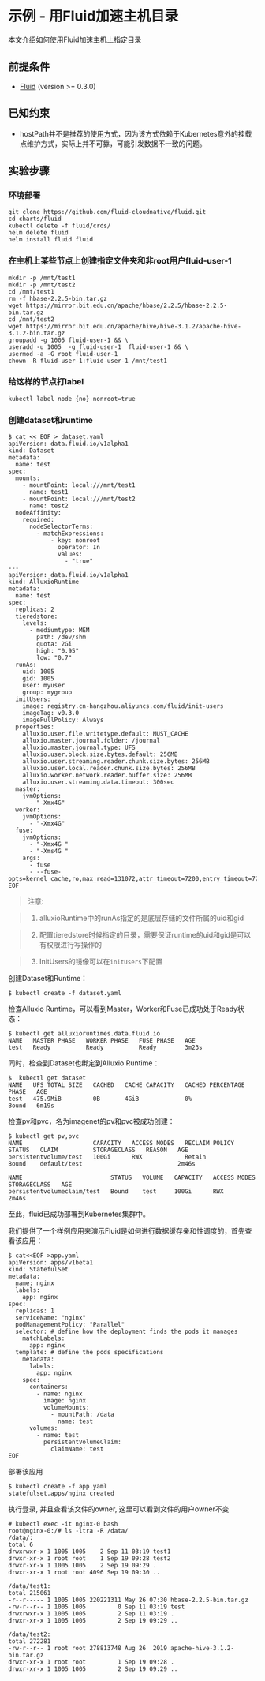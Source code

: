 # 示例 - 用Fluid加速主机目录

本文介绍如何使用Fluid加速主机上指定目录

## 前提条件

- [Fluid](https://github.com/fluid-cloudnative/fluid) (version >= 0.3.0)

## 已知约束

- hostPath并不是推荐的使用方式，因为该方式依赖于Kubernetes意外的挂载点维护方式，实际上并不可靠，可能引发数据不一致的问题。

## 实验步骤

### 环境部署

```
git clone https://github.com/fluid-cloudnative/fluid.git
cd charts/fluid
kubectl delete -f fluid/crds/
helm delete fluid
helm install fluid fluid
```

### 在主机上某些节点上创建指定文件夹和非root用户fluid-user-1

```shell
mkdir -p /mnt/test1
mkdir -p /mnt/test2
cd /mnt/test1
rm -f hbase-2.2.5-bin.tar.gz
wget https://mirror.bit.edu.cn/apache/hbase/2.2.5/hbase-2.2.5-bin.tar.gz
cd /mnt/test2
wget https://mirror.bit.edu.cn/apache/hive/hive-3.1.2/apache-hive-3.1.2-bin.tar.gz
groupadd -g 1005 fluid-user-1 && \
useradd -u 1005  -g fluid-user-1  fluid-user-1 && \
usermod -a -G root fluid-user-1
chown -R fluid-user-1:fluid-user-1 /mnt/test1
```

### 给这样的节点打label

```
kubectl label node {no} nonroot=true
```

### 创建dataset和runtime

```shell
$ cat << EOF > dataset.yaml
apiVersion: data.fluid.io/v1alpha1
kind: Dataset
metadata:
  name: test
spec:
  mounts:
    - mountPoint: local:///mnt/test1
      name: test1
    - mountPoint: local:///mnt/test2
      name: test2
  nodeAffinity:
    required:
      nodeSelectorTerms:
        - matchExpressions:
            - key: nonroot
              operator: In
              values:
                - "true"
---
apiVersion: data.fluid.io/v1alpha1
kind: AlluxioRuntime
metadata:
  name: test
spec:
  replicas: 2
  tieredstore:
    levels:
      - mediumtype: MEM
        path: /dev/shm
        quota: 2Gi
        high: "0.95"
        low: "0.7"
  runAs:
    uid: 1005
    gid: 1005
    user: myuser
    group: mygroup
  initUsers:
    image: registry.cn-hangzhou.aliyuncs.com/fluid/init-users
    imageTag: v0.3.0
    imagePullPolicy: Always
  properties:
    alluxio.user.file.writetype.default: MUST_CACHE
    alluxio.master.journal.folder: /journal
    alluxio.master.journal.type: UFS
    alluxio.user.block.size.bytes.default: 256MB
    alluxio.user.streaming.reader.chunk.size.bytes: 256MB
    alluxio.user.local.reader.chunk.size.bytes: 256MB
    alluxio.worker.network.reader.buffer.size: 256MB
    alluxio.user.streaming.data.timeout: 300sec
  master:
    jvmOptions:
      - "-Xmx4G"
  worker:
    jvmOptions:
      - "-Xmx4G"
  fuse:
    jvmOptions:
      - "-Xmx4G "
      - "-Xms4G "
    args:
      - fuse
      - --fuse-opts=kernel_cache,ro,max_read=131072,attr_timeout=7200,entry_timeout=7200,nonempty
EOF
```

> 注意:

> 1. alluxioRuntime中的runAs指定的是底层存储的文件所属的uid和gid

> 2. 配置tieredstore时候指定的目录，需要保证runtime的uid和gid是可以有权限进行写操作的

> 3. InitUsers的镜像可以在`initUsers`下配置

创建Dataset和Runtime：

```shell
$ kubectl create -f dataset.yaml
```

检查Alluxio Runtime，可以看到Master，Worker和Fuse已成功处于Ready状态：

```shell
$ kubectl get alluxioruntimes.data.fluid.io
NAME   MASTER PHASE   WORKER PHASE   FUSE PHASE   AGE
test   Ready          Ready          Ready        3m23s
```

同时，检查到Dataset也绑定到Alluxio Runtime：

```shell
$  kubectl get dataset
NAME   UFS TOTAL SIZE   CACHED   CACHE CAPACITY   CACHED PERCENTAGE   PHASE   AGE
test   475.9MiB         0B       4GiB             0%                  Bound   6m19s
```

检查pv和pvc，名为imagenet的pv和pvc被成功创建：

```shell
$ kubectl get pv,pvc
NAME                    CAPACITY   ACCESS MODES   RECLAIM POLICY   STATUS   CLAIM          STORAGECLASS   REASON   AGE
persistentvolume/test   100Gi      RWX            Retain           Bound    default/test                           2m46s

NAME                         STATUS   VOLUME   CAPACITY   ACCESS MODES   STORAGECLASS   AGE
persistentvolumeclaim/test   Bound    test     100Gi      RWX                           2m46s
```

至此，fluid已成功部署到Kubernetes集群中。


我们提供了一个样例应用来演示Fluid是如何进行数据缓存亲和性调度的，首先查看该应用：

```shell
$ cat<<EOF >app.yaml
apiVersion: apps/v1beta1
kind: StatefulSet
metadata:
  name: nginx
  labels:
    app: nginx
spec:
  replicas: 1
  serviceName: "nginx"
  podManagementPolicy: "Parallel"
  selector: # define how the deployment finds the pods it manages
    matchLabels:
      app: nginx
  template: # define the pods specifications
    metadata:
      labels:
        app: nginx
    spec:
      containers:
        - name: nginx
          image: nginx
          volumeMounts:
            - mountPath: /data
              name: test
      volumes:
        - name: test
          persistentVolumeClaim:
            claimName: test
EOF
```

部署该应用

```
$ kubectl create -f app.yaml
statefulset.apps/nginx created
```

执行登录, 并且查看该文件的owner, 这里可以看到文件的用户owner不变

```
# kubectl exec -it nginx-0 bash
root@nginx-0:/# ls -ltra -R /data/
/data/:
total 6
drwxrwxr-x 1 1005 1005    2 Sep 11 03:19 test1
drwxr-xr-x 1 root root    1 Sep 19 09:28 test2
drwxr-xr-x 1 1005 1005    2 Sep 19 09:29 .
drwxr-xr-x 1 root root 4096 Sep 19 09:30 ..

/data/test1:
total 215061
-r--r----- 1 1005 1005 220221311 May 26 07:30 hbase-2.2.5-bin.tar.gz
-rw-r--r-- 1 1005 1005         0 Sep 11 03:19 test
drwxrwxr-x 1 1005 1005         2 Sep 11 03:19 .
drwxr-xr-x 1 1005 1005         2 Sep 19 09:29 ..

/data/test2:
total 272281
-rw-r--r-- 1 root root 278813748 Aug 26  2019 apache-hive-3.1.2-bin.tar.gz
drwxr-xr-x 1 root root         1 Sep 19 09:28 .
drwxr-xr-x 1 1005 1005         2 Sep 19 09:29 ..
```